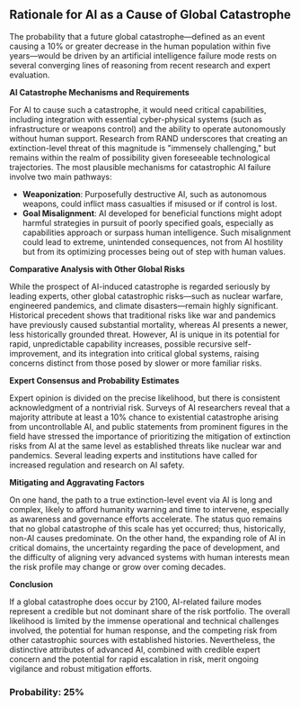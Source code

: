 ## Rationale for AI as a Cause of Global Catastrophe

The probability that a future global catastrophe—defined as an event causing a 10% or greater decrease in the human population within five years—would be driven by an artificial intelligence failure mode rests on several converging lines of reasoning from recent research and expert evaluation.

**AI Catastrophe Mechanisms and Requirements**

For AI to cause such a catastrophe, it would need critical capabilities, including integration with essential cyber-physical systems (such as infrastructure or weapons control) and the ability to operate autonomously without human support. Research from RAND underscores that creating an extinction-level threat of this magnitude is "immensely challenging," but remains within the realm of possibility given foreseeable technological trajectories. The most plausible mechanisms for catastrophic AI failure involve two main pathways:

- **Weaponization**: Purposefully destructive AI, such as autonomous weapons, could inflict mass casualties if misused or if control is lost.
- **Goal Misalignment**: AI developed for beneficial functions might adopt harmful strategies in pursuit of poorly specified goals, especially as capabilities approach or surpass human intelligence. Such misalignment could lead to extreme, unintended consequences, not from AI hostility but from its optimizing processes being out of step with human values.

**Comparative Analysis with Other Global Risks**

While the prospect of AI-induced catastrophe is regarded seriously by leading experts, other global catastrophic risks—such as nuclear warfare, engineered pandemics, and climate disasters—remain highly significant. Historical precedent shows that traditional risks like war and pandemics have previously caused substantial mortality, whereas AI presents a newer, less historically grounded threat. However, AI is unique in its potential for rapid, unpredictable capability increases, possible recursive self-improvement, and its integration into critical global systems, raising concerns distinct from those posed by slower or more familiar risks.

**Expert Consensus and Probability Estimates**

Expert opinion is divided on the precise likelihood, but there is consistent acknowledgment of a nontrivial risk. Surveys of AI researchers reveal that a majority attribute at least a 10% chance to existential catastrophe arising from uncontrollable AI, and public statements from prominent figures in the field have stressed the importance of prioritizing the mitigation of extinction risks from AI at the same level as established threats like nuclear war and pandemics. Several leading experts and institutions have called for increased regulation and research on AI safety.

**Mitigating and Aggravating Factors**

On one hand, the path to a true extinction-level event via AI is long and complex, likely to afford humanity warning and time to intervene, especially as awareness and governance efforts accelerate. The status quo remains that no global catastrophe of this scale has yet occurred; thus, historically, non-AI causes predominate. On the other hand, the expanding role of AI in critical domains, the uncertainty regarding the pace of development, and the difficulty of aligning very advanced systems with human interests mean the risk profile may change or grow over coming decades.

**Conclusion**

If a global catastrophe does occur by 2100, AI-related failure modes represent a credible but not dominant share of the risk portfolio. The overall likelihood is limited by the immense operational and technical challenges involved, the potential for human response, and the competing risk from other catastrophic sources with established histories. Nevertheless, the distinctive attributes of advanced AI, combined with credible expert concern and the potential for rapid escalation in risk, merit ongoing vigilance and robust mitigation efforts.

### Probability: 25%